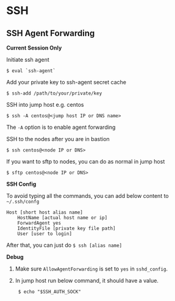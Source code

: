 SSH
===

SSH Agent Forwarding
---
**Current Session Only**

Initiate ssh agent

    $ eval `ssh-agent`

Add your private key to ssh-agent secret cache

    $ ssh-add /path/to/your/private/key

SSH into jump host e.g. centos

    $ ssh -A centos@<jump host IP or DNS name>

The `-A` option is to enable agent forwarding

SSH to the nodes after you are in bastion

    $ ssh centos@<node IP or DNS>

If you want to sftp to nodes, you can do as normal in jump host

    $ sftp centos@<node IP or DNS>

**SSH Config**

To avoid typing all the commands, you can add below content to  `~/.ssh/confg`

    Host [short host alias name]
        HostName [actual host name or ip]
        ForwardAgent yes
        IdentityFile [private key file path]
        User [user to login]

After that, you can just do `$ ssh [alias name]`

**Debug**
1. Make sure `AllowAgentForwarding` is set to `yes` in `sshd_config`.

2. In jump host run below command, it should have a value.

        $ echo "$SSH_AUTH_SOCK"


